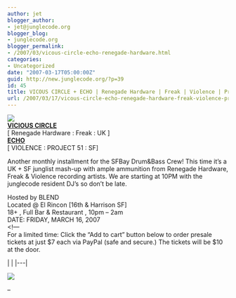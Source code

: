 ```yaml
---
author: jet
blogger_author:
- jet@junglecode.org
blogger_blog:
- junglecode.org
blogger_permalink:
- /2007/03/vicous-circle-echo-renegade-hardware.html
categories:
- Uncategorized
date: "2007-03-17T05:00:00Z"
guid: http://new.junglecode.org/?p=39
id: 45
title: VICOUS CIRCLE + ECHO | Renegade Hardware | Freak | Violence | Project 51
url: /2007/03/17/vicous-circle-echo-renegade-hardware-freak-violence-project-51/
---
```


[![](https://www.junglecode.com/images/blog/vicious_circle_echo_front_thumb.jpg)](http://groundscore.net/board/viewtopic.php?t=29441)  
<span style="font-weight: bold">[VICIOUS CIRCLE](http://www.myspace.com/viciouscircleuk)</span>  
\[ Renegade Hardware : Freak : UK \]  
<span style="font-weight: bold">[ECHO](http://www.myspace.com/deejayecho)</span>  
\[ VIOLENCE : PROJECT 51 : SF\]

Another monthly installment for the SFBay Drum&Bass Crew! This time it’s a UK + SF junglist mash-up with ample ammunition from Renegade Hardware, Freak & Violence recording artists. We are starting at 10PM with the junglecode resident DJ’s so don’t be late.

Hosted by BLEND  
Located @ El Rincon \[16th & Harrison SF\]  
18+ , Full Bar & Restaurant , 10pm – 2am  
DATE: FRIDAY, MARCH 16, 2007  
&lt;!—  
For a limited time: Click the “Add to cart” button below to order presale tickets at just $7 each via PayPal (safe and secure.) The tickets will be $10 at the door.

<form action="https://www.paypal.com/cgi-bin/webscr" method="post" target="paypal">|  |
|---|

![](https://www.paypal.com/en_US/i/scr/pixel.gif)

</form>–